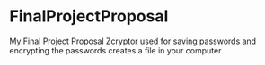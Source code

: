 # FinalProjectProposal

My Final Project Proposal
Zcryptor
used for saving passwords and encrypting the passwords
creates a file in your computer